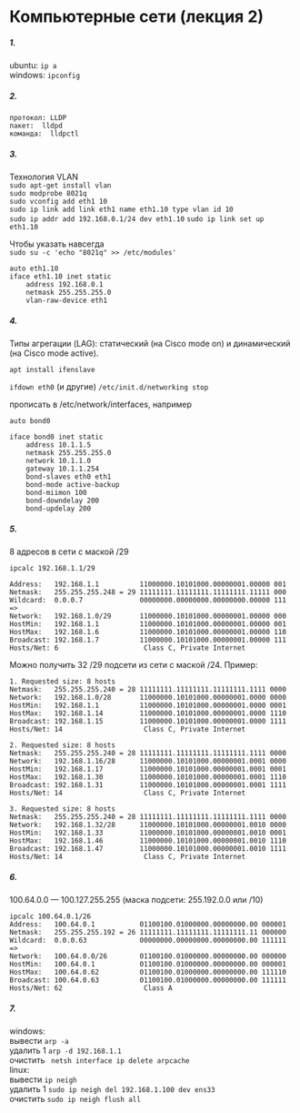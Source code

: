 # Компьютерные сети (лекция 2)  
##### 1.  
ubuntu: ```ip a ```  
windows: ``` ipconfig ```  
  
##### 2.  
```
протокол: LLDP  
пакет:  lldpd
команда:  lldpctl
```  
##### 3.  
Технология VLAN  
``` sudo apt-get install vlan ```  
``` sudo modprobe 8021q ```  
``` sudo vconfig add eth1 10 ```  
``` sudo ip link add link eth1 name eth1.10 type vlan id 10 ```  
``` sudo ip addr add 192.168.0.1/24 dev eth1.10 ```
``` sudo ip link set up eth1.10 ```  

Чтобы указать навсегда  
``` sudo su -c 'echo "8021q" >> /etc/modules' ```  
```
auto eth1.10
iface eth1.10 inet static
    address 192.168.0.1
    netmask 255.255.255.0
    vlan-raw-device eth1
```  
##### 4.  
Типы агрегации (LAG): статический (на Cisco mode on) и динамический (на Cisco mode active).  
  
``` apt install ifenslave ```  
   
``` ifdown eth0 ``` (и другие)
``` /etc/init.d/networking stop ```  
  
прописать в /etc/network/interfaces, например
```
auto bond0

iface bond0 inet static
    address 10.1.1.5
    netmask 255.255.255.0
    network 10.1.1.0
    gateway 10.1.1.254
    bond-slaves eth0 eth1
    bond-mode active-backup
    bond-miimon 100
    bond-downdelay 200
    bond-updelay 200
```  
##### 5.  
8 адресов в сети с маской /29  
```
ipcalc 192.168.1.1/29  
  
Address:   192.168.1.1          11000000.10101000.00000001.00000 001  
Netmask:   255.255.255.248 = 29 11111111.11111111.11111111.11111 000  
Wildcard:  0.0.0.7              00000000.00000000.00000000.00000 111  
=>  
Network:   192.168.1.0/29       11000000.10101000.00000001.00000 000  
HostMin:   192.168.1.1          11000000.10101000.00000001.00000 001  
HostMax:   192.168.1.6          11000000.10101000.00000001.00000 110  
Broadcast: 192.168.1.7          11000000.10101000.00000001.00000 111  
Hosts/Net: 6                     Class C, Private Internet  
```  

Можно получить 32 /29 подсети из сети с маской /24.
Пример:
```
1. Requested size: 8 hosts  
Netmask:   255.255.255.240 = 28 11111111.11111111.11111111.1111 0000  
Network:   192.168.1.0/28       11000000.10101000.00000001.0000 0000  
HostMin:   192.168.1.1          11000000.10101000.00000001.0000 0001  
HostMax:   192.168.1.14         11000000.10101000.00000001.0000 1110  
Broadcast: 192.168.1.15         11000000.10101000.00000001.0000 1111  
Hosts/Net: 14                    Class C, Private Internet  
  
2. Requested size: 8 hosts  
Netmask:   255.255.255.240 = 28 11111111.11111111.11111111.1111 0000  
Network:   192.168.1.16/28      11000000.10101000.00000001.0001 0000  
HostMin:   192.168.1.17         11000000.10101000.00000001.0001 0001  
HostMax:   192.168.1.30         11000000.10101000.00000001.0001 1110  
Broadcast: 192.168.1.31         11000000.10101000.00000001.0001 1111  
Hosts/Net: 14                    Class C, Private Internet  
  
3. Requested size: 8 hosts  
Netmask:   255.255.255.240 = 28 11111111.11111111.11111111.1111 0000  
Network:   192.168.1.32/28      11000000.10101000.00000001.0010 0000  
HostMin:   192.168.1.33         11000000.10101000.00000001.0010 0001  
HostMax:   192.168.1.46         11000000.10101000.00000001.0010 1110  
Broadcast: 192.168.1.47         11000000.10101000.00000001.0010 1111  
Hosts/Net: 14                    Class C, Private Internet  
```  
##### 6. 
100.64.0.0 — 100.127.255.255 (маска подсети: 255.192.0.0 или /10)  
```
ipcalc 100.64.0.1/26  
Address:   100.64.0.1           01100100.01000000.00000000.00 000001  
Netmask:   255.255.255.192 = 26 11111111.11111111.11111111.11 000000  
Wildcard:  0.0.0.63             00000000.00000000.00000000.00 111111  
=>  
Network:   100.64.0.0/26        01100100.01000000.00000000.00 000000  
HostMin:   100.64.0.1           01100100.01000000.00000000.00 000001  
HostMax:   100.64.0.62          01100100.01000000.00000000.00 111110  
Broadcast: 100.64.0.63          01100100.01000000.00000000.00 111111  
Hosts/Net: 62                    Class A  
```  
##### 7.  
windows:  
вывести ``` arp -a ```  
удалить 1 ``` arp -d 192.168.1.1 ```  
очистить ```  netsh interface ip delete arpcache ```  
linux:  
вывести ``` ip neigh ```  
удалить 1 ``` sudo ip neigh del 192.168.1.100 dev ens33 ```  
очистить ``` sudo ip neigh flush all ```  
